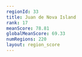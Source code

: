 ```yaml
---
regionId: 33
title: Juan de Nova Island
rank: 17
meanScore: 78.81
globalMeanScore: 69.33
numRegions: 220
layout: region_score
---
```

